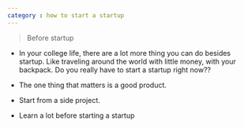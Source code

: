 ```yaml
---
category : how to start a startup
---
```


> Before startup


- In your college life, there are a lot more thing you can do besides startup. Like traveling around the world with little money, with your backpack. Do you really have to start a startup right now??

- The one thing that matters is a good product.

- Start from a side project.

- Learn a lot before starting a startup

